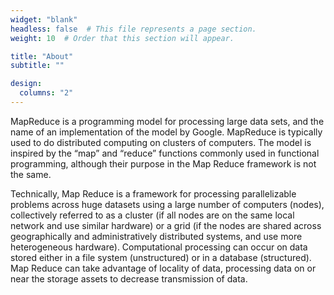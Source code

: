 ```yaml
---
widget: "blank"
headless: false  # This file represents a page section.
weight: 10  # Order that this section will appear.

title: "About"
subtitle: ""

design:
  columns: "2"
---
```


MapReduce is a programming model for processing large data sets, and the name of an implementation of the model by Google. MapReduce is typically used to do distributed computing on clusters of computers. The model is inspired by the “map” and “reduce” functions commonly used in functional programming, although their purpose in the Map Reduce framework is not the same.

Technically, Map Reduce is a framework for processing parallelizable problems across huge datasets using a large number of computers (nodes), collectively referred to as a cluster (if all nodes are on the same local network and use similar hardware) or a grid (if the nodes are shared across geographically and administratively distributed systems, and use more heterogeneous hardware). Computational processing can occur on data stored either in a file system (unstructured) or in a database (structured). Map Reduce can take advantage of locality of data, processing data on or near the storage assets to decrease transmission of data.
